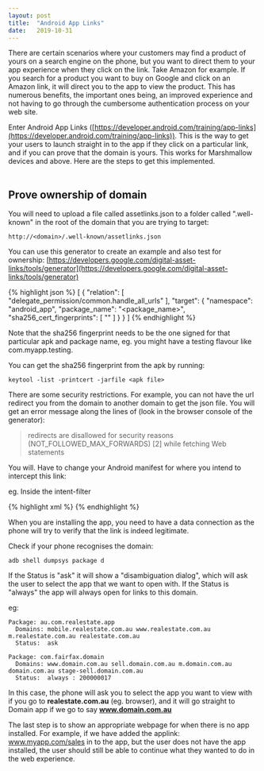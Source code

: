 ```yaml
---
layout: post
title:  "Android App Links"
date:   2019-10-31
---
```

There are certain scenarios where your customers may find a product of yours on a search engine on the phone, but you want to direct them to your app experience when they click on the link. Take Amazon for example. If you search for a product you want to buy on Google and click on an Amazon link, it will direct you to the app to view the product. This has numerous benefits, the important ones being, an improved experience and not having to go through the cumbersome authentication process on your web site.

Enter Android App Links ([https://developer.android.com/training/app-links](https://developer.android.com/training/app-links)). This is the way to get your users to launch straight in to the app if they click on a particular link, and if you can prove that the domain is yours. This works for Marshmallow devices and above. Here are the steps to get this implemented.
<br/>
<br/>

## Prove ownership of domain
You will need to upload a file called assetlinks.json to a folder called ".well-known" in the root of the domain that you are trying to target:

`http://<domain>/.well-known/assetlinks.json`

You can use this generator to create an example and also test for ownership:
[https://developers.google.com/digital-asset-links/tools/generator](https://developers.google.com/digital-asset-links/tools/generator)
 
{% highlight json %}
[
  {
    "relation": [
      "delegate_permission/common.handle_all_urls"
    ],
    "target": {
      "namespace": "android_app",
      "package_name": "<package_name>",
      "sha256_cert_fingerprints": [
        "<sha256>"
      ]
    }
  }
]
{% endhighlight %}

Note that the sha256 fingerprint needs to be the one signed for that particular apk and package name, eg. you might have a testing flavour like com.myapp.testing.

You can get the sha256 fingerprint from the apk by running:

`keytool -list -printcert -jarfile <apk file>`

There are some security restrictions. For example, you can not have the url redirect you from the domain to another domain to get the json file. You will get an error message along the lines of (look in the browser console of the generator):

> redirects are disallowed for security reasons (NOT_FOLLOWED_MAX_FORWARDS) [2] while fetching Web statements

You will. Have to change your Android manifest for where you intend to intercept this link:

eg. Inside the intent-filter

{% highlight xml %}
<data
    android:scheme="https"
    android:host="<domain>"
    android:path="<path>" />
{% endhighlight %}
    
When you are installing the app, you need to have a data connection as the phone will try to verify that the link is indeed legitimate.

Check if your phone recognises the domain:

`adb shell dumpsys package d`

If the Status is "ask" it will show a "disambiguation dialog", which will ask the user to select the app that we want to open with.
If the Status is "always" the app will always open for links to this domain.

eg:

```
Package: au.com.realestate.app
  Domains: mobile.realestate.com.au www.realestate.com.au m.realestate.com.au realestate.com.au
  Status:  ask

Package: com.fairfax.domain
  Domains: www.domain.com.au sell.domain.com.au m.domain.com.au domain.com.au stage-sell.domain.com.au
  Status:  always : 200000017
```

In this case, the phone will ask you to select the app you want to view with if you go to **realestate.com.au** (eg. browser), and it will go straight to Domain app if we go to say **www.domain.com.au**

The last step is to show an appropriate webpage for when there is no app installed. For example, if we have added the applink: www.myapp.com/sales in to the app, but the user does not have the app installed, the user should still be able to continue what they wanted to do in the web experience.